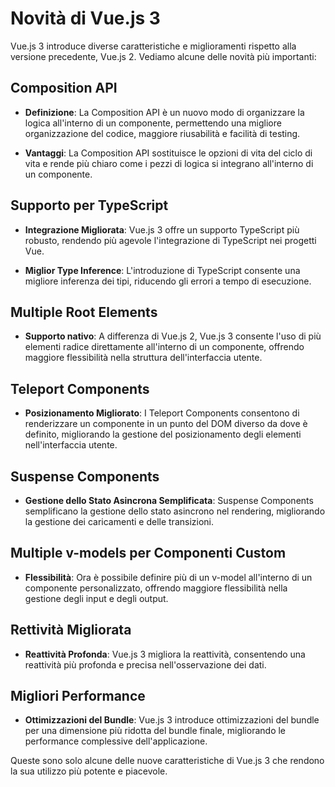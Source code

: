# Novità di Vue.js 3

Vue.js 3 introduce diverse caratteristiche e miglioramenti rispetto alla versione precedente, Vue.js 2. Vediamo alcune delle novità più importanti:

## Composition API

- **Definizione**: La Composition API è un nuovo modo di organizzare la logica all'interno di un componente, permettendo una migliore organizzazione del codice, maggiore riusabilità e facilità di testing.

- **Vantaggi**: La Composition API sostituisce le opzioni di vita del ciclo di vita e rende più chiaro come i pezzi di logica si integrano all'interno di un componente.

## Supporto per TypeScript

- **Integrazione Migliorata**: Vue.js 3 offre un supporto TypeScript più robusto, rendendo più agevole l'integrazione di TypeScript nei progetti Vue.

- **Miglior Type Inference**: L'introduzione di TypeScript consente una migliore inferenza dei tipi, riducendo gli errori a tempo di esecuzione.

## Multiple Root Elements

- **Supporto nativo**: A differenza di Vue.js 2, Vue.js 3 consente l'uso di più elementi radice direttamente all'interno di un componente, offrendo maggiore flessibilità nella struttura dell'interfaccia utente.

## Teleport Components

- **Posizionamento Migliorato**: I Teleport Components consentono di renderizzare un componente in un punto del DOM diverso da dove è definito, migliorando la gestione del posizionamento degli elementi nell'interfaccia utente.

## Suspense Components

- **Gestione dello Stato Asincrona Semplificata**: Suspense Components semplificano la gestione dello stato asincrono nel rendering, migliorando la gestione dei caricamenti e delle transizioni.

## Multiple v-models per Componenti Custom

- **Flessibilità**: Ora è possibile definire più di un v-model all'interno di un componente personalizzato, offrendo maggiore flessibilità nella gestione degli input e degli output.

## Rettività Migliorata

- **Reattività Profonda**: Vue.js 3 migliora la reattività, consentendo una reattività più profonda e precisa nell'osservazione dei dati.

## Migliori Performance

- **Ottimizzazioni del Bundle**: Vue.js 3 introduce ottimizzazioni del bundle per una dimensione più ridotta del bundle finale, migliorando le performance complessive dell'applicazione.

Queste sono solo alcune delle nuove caratteristiche di Vue.js 3 che rendono la sua utilizzo più potente e piacevole.
